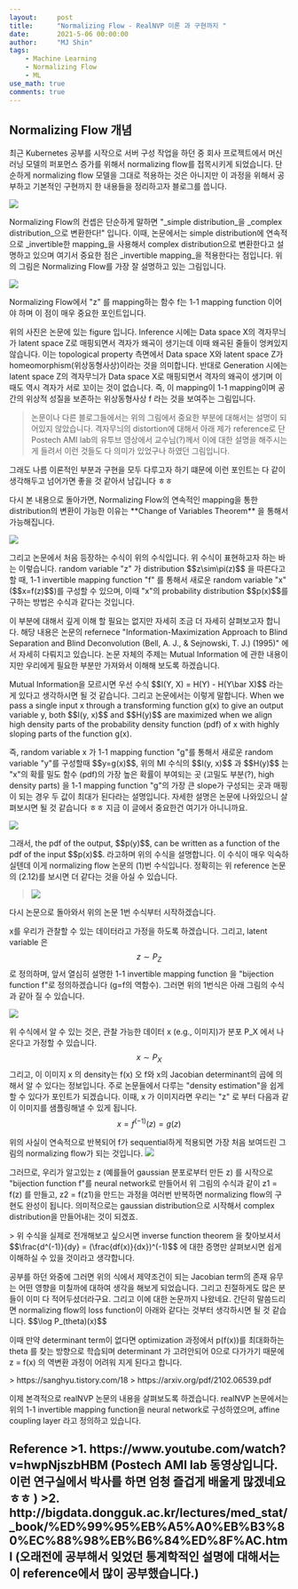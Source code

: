 ```yaml
---
layout:     post
title:      "Normalizing Flow - RealNVP 이론 과 구현까지 "
date:       2021-5-06 00:00:00
author:     "MJ Shin"
tags:
    - Machine Learning
    - Normalizing Flow
    - ML
use_math: true
comments: true
---
```

## Normalizing Flow 개념 

<p> 최근 Kubernetes 공부를 시작으로 서버 구성 작업을 하던 중 회사 프로젝트에서 머신러닝 모델의 퍼포먼스 증가를 위해서 normalizing flow를 접목시키게 되었습니다. 단순하게 normalizing flow 모델을 그대로 적용하는 것은 아니지만 이 과정을 위해서 공부하고 기본적인 구현까지 한 내용들을 정리하고자 블로그를 씁니다.</p>

<img src="https://github.com/170928/170928.github.io/blob/master/_images/normalizing_flow/figure2.PNG?raw=true">

<p> Normalizing Flow의 컨셉은 단순하게 말하면 "_simple distribution_을 _complex distribution_으로 변환한다!" 입니다. 이때, 논문에서는 simple distribution에 연속적으로 _invertible한 mapping_을 사용해서 complex distribution으로 변환한다고 설명하고 있으며 여기서 중요한 점은 _invertible mapping_을 적용한다는 점입니다. 위의 그림은 Normalizing Flow를 가장 잘 설명하고 있는 그림입니다.</p>

<img src="https://github.com/170928/170928.github.io/blob/master/_images/normalizing_flow/figure1.PNG?raw=true">

<p> Normalizing Flow에서 "z" 를 mapping하는 함수 f는 1-1 mapping function 이어야 하며 이 점이 매우 중요한 포인트입니다. </p>

<p> 위의 사진은 논문에 있는 figure 입니다. Inference 시에는 Data space X의 격자무늬가 latent space Z로 매핑되면서 격자가 왜곡이 생기는데 이때 왜곡된 줄들이 엉켜있지 않습니다. 이는 topological property 측면에서 Data space X와 latent space Z가 homeomorphism(위상동형사상)이라는 것을 의미합니다. 반대로 Generation 시에는 latent space Z의 격자무늬가 Data space X로 매핑되면서 격자의 왜곡이 생기며 이때도 역시 격자가 서로 꼬이는 것이 없습니다. 즉, 이 mapping이 1-1 mapping이며 공간의 위상적 성질을 보존하는 위상동형사상 f  라는 것을 보여주는 그림입니다. </p>

> 논문이나 다른 블로그들에서는 위의 그림에서 중요한 부분에 대해서는 설명이 되어있지 않았습니다. 격자무늬의 distortion에 대해서 아래 제가 reference로 단 Postech AMI lab의 유투브 영상에서 교수님(?)께서 이에 대한 설명을 해주시는게 들려서 이런 것들도 다 의미가 있었구나 하였던 그림입니다.

<p> 그래도 나름 이론적인 부분과 구현을 모두 다루고자 하기 떄문에 이런 포인트는 다 같이 생각해두고 넘어가면 좋을 것 같아서 남깁니다 ㅎㅎ </p>

<p> 다시 본 내용으로 돌아가면, Normalizing Flow의 연속적인 mapping을 통한 distribution의 변환이 가능한 이유는 **Change of Variables Theorem** 을 통해서 가능해집니다. </p>

<img src="https://github.com/170928/170928.github.io/blob/master/_images/normalizing_flow/figure3.PNG?raw=true">

<p> 그리고 논문에서 처음 등장하는 수식이 위의 수식입니다. 위 수식이 표현하고자 하는 바는 이렇습니다. random variable "z" 가 distribution $$z\sim\pi(z)$$ 을 따른다고 할 때, 1-1 invertible mapping function "f" 를 통해서 새로운 random variable "x" ($$x=f(z)$$)를 구성할 수 있으며, 이때 "x"의 probability distribution $$p(x)$$를 구하는 방법은 수식과 같다는 것입니다. </p>

<p> 이 부분에 대해서 깊게 이해 할 필요는 없지만 자세히 조금 더 자세히 살펴보고자 합니다. 해당 내용은 논문의 refernece "Information-Maximization Approach to Blind Separation and Blind Deconvolution (Bell, A. J., & Sejnowski, T. J.) (1995)" 에서 자세히 다뤄지고 있습니다. 논문 자체의 주제는 Mutual Information 에 관한 내용이지만 우리에게 필요한 부분만 가져와서 이해해 보도록 하겠습니다. </p>

<p> Mutual Information을 모르시면 우선 수식 $$I(Y, X) = H(Y) - H(Y\bar X)$$ 라는게 있다고 생각하시면 될 것 같습니다. 그리고 논문에서는 이렇게 말합니다. When we pass a single input x through a transforming function g(x) to give an output variable y, both $$I(y, x)$$ and $$H(y)$$ are maximized when we align high density parts of the probability density function (pdf) of x with highly sloping parts of the function g(x).  </p>

<p> 즉, random variable x 가 1-1 mapping function "g"를 통해서 새로운 random variable "y"를 구성할때 $$y=g(x)$$, 위의 MI 수식의 $$I(y, x)$$ 과 $$H(y)$$ 는 "x"의 확률 밀도 함수 (pdf)의 가장 높은 확률이 부여되는 곳 (고밀도 부분(?), high density parts) 을 1-1 mapping function "g"의 가장 큰 slope가 구성되는 곳과 매핑이 되는 경우 두 값이 최대가 된다라는 설명입니다. 자세한 설명은 논문에 나와있으니 살펴보시면 될 것 같습니다 ㅎㅎ 지금 이 글에서 중요한건 여기가 아니니까요. </p>

<img src="https://github.com/170928/170928.github.io/blob/master/_images/normalizing_flow/figure4.PNG?raw=true">

<p> 그래서, the pdf of the output, $$p(y)$$, can be written as a function of the pdf of the input $$p(x)$$. 라고하며 위의 수식을 설명합니다. 이 수식이 매우 익숙하실텐데 이게 normalizing flow 논문의 (1)번 수식입니다. 정확히는 위 reference 논문의 (2.12)를 보시면 더 같다는 것을 아실 수 있습니다. </p>

> <img src="https://github.com/170928/170928.github.io/blob/master/_images/normalizing_flow/figure5.PNG?raw=true">

<p> 
다시 논문으로 돌아와서 위의 논문 1번 수식부터 시작하겠습니다.

x를 우리가 관찰할 수 있는 데이터라고 가정을 하도록 하겠습니다. 그리고, latent variable 은 $$z\sim P_Z$$ 로 정의하며, 앞서 열심히 설명한 1-1 invertible mapping function 을 "bijection function f"로 정의하겠습니다 (g=f의 역함수). 그러면 위의 1번식은 아래 그림의 수식과 같아 질 수 있습니다. 

<img src="https://github.com/170928/170928.github.io/blob/master/_images/normalizing_flow/figure6.PNG?raw=true">

위 수식에서 알 수 있는 것은, 관찰 가능한 데이터 x (e.g., 이미지)가 분포 P_X 에서 나온다고 가정할 수 있습니다. $$x\sim P_X$$ 그리고, 이 이미지 x 의 density는 f(x) 오 f와 x의 Jacobian determinant의 곱에 의해서 알 수 있다는 정보입니다. 주로 논문들에서 다루는 "density estimation"을 쉽게 할 수 있다가 포인트가 되겠습니다. 이때, x 가 이미지라면 우리는 "z" 로 부터 다음과 같이 이미지를 샘플링해낼 수 있게 됩니다. $$x = f^(-1)(z) = g(z)$$ 
</p>

<p> 
위의 사실이 연속적으로 반복되어 f가 sequential하게 적용되면 가장 처음 보여드린 그림의 normalizing flow가 되는 것입니다. 

<img src="https://github.com/170928/170928.github.io/blob/master/_images/normalizing_flow/figure7.PNG?raw=true">

그러므로, 우리가 알고있는 z (예를들어 gaussian 분포로부터 만든 z) 를 시작으로 "bijection function f"를 neural network로 만들어서 위 그림의 수식과 같이 z1 = f(z) 를 만들고, z2 = f(z1)을 만드는 과정을 여러번 반복하면 normalizing flow의 구현도 완성이 됩니다. 의미적으로는 gaussian distribution으로 시작해서 complex distribution을 만들어내는 것이 되겠죠.
</p>
> 위 수식을 실제로 전개해보고 싶으시면 inverse function theorem 을 찾아보셔서 $$\frac{d^(-1)}{dy} = (\frac{df(x)}{dx})^(-1)$$ 에 대한 증명만 살펴보시면 쉽게 이해하실 수 있을 것이라고 생각합니다.  

<p>
공부를 하던 와중에 그러면 위의 식에서 제약조건이 되는 Jacobian term의 존재 유무는 어떤 영향을 미칠까에 대하여 생각을 해보게 되었습니다. 그리고 친절하게도 많은 분들이 이미 다 적어두셨더라구요. 그리고 이에 대한 논문까지 나왔네요. 간단히 말씀드리면 normalizing flow의 loss function이 아래와 같다는 것부터 생각하시면 될 것 같습니다. $$\log P_(theta)(x)$$

이때 만약 determinant term이 없다면 optimization 과정에서 p(f(x))를 최대화하는 theta 를 찾는 방향으로 학습되며 determinant 가 고려안되어 0으로 다가가기 때문에 z = f(x) 의 역변환 과정이 어려워 지게 된다고 합니다. 
</p>
> https://sanghyu.tistory.com/18
> https://arxiv.org/pdf/2102.06539.pdf

<p> 
이제 본격적으로 realNVP 논문의 내용을 살펴보도록 하겠습니다. realNVP 논문에서는 위의 1-1 invertible mapping function을 neural network로 구성하였으며, affine coupling layer 라고 정의하고 있습니다. 
</p>

<h2> Reference 
>1. https://www.youtube.com/watch?v=hwpNjszbHBM (Postech AMI lab 동영상입니다. 이런 연구실에서 박사를 하면 엄청 즐겁게 배울게 많겠네요 ㅎㅎ )
>2. http://bigdata.dongguk.ac.kr/lectures/med_stat/_book/%ED%99%95%EB%A5%A0%EB%B3%80%EC%88%98%EB%B6%84%ED%8F%AC.html (오래전에 공부해서 잊었던 통계학적인 설명에 대해서는 이 reference에서 많이 공부했습니다.)
